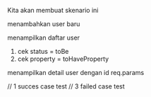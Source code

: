 Kita akan membuat skenario ini

menambahkan user baru

menampilkan daftar user
1. cek status = toBe
2. cek property = toHaveProperty

menampilkan detail user dengan id req.params




// 1 succes case test
// 3 failed case test